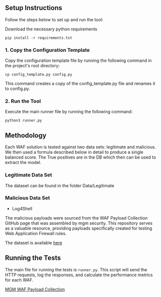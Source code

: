 
## Setup Instructions
Follow the steps below to set up and run the tool:

Download the necessary python requirements
```shell
pip install -r requirements.txt
```

### 1. Copy the Configuration Template
Copy the configuration template file by running the following command in the project's root directory:

```shell
cp config_template.py config.py
```
This command creates a copy of the config_template.py file and renames it to config.py.

### 2. Run the Tool
Execute the main runner file by running the following command:

   ```shell
   python3 runner.py 
   ```


## Methodology

Each WAF solution is tested against two data sets: legitimate and malicious. We then used a formula described below in detail to produce a single balanced score. The True positives are in the DB which then can be used to extract the model.

### Legitimate Data Set

The dataset can be found in the folder Data/Legitimate

### Malicious Data Set

- Log4Shell


The malicious payloads were sourced from the WAF Payload Collection GitHub page that was assembled by mgm security. This repository serves as a valuable resource, providing payloads specifically created for testing Web Application Firewall rules. 

The dataset is available [here](https://github.com/openappsec/mgm-web-attack-payloads)

## Running the Tests
The main file for running the tests is `runner.py`. This script will send the HTTP requests, log the responses, and calculate the performance metrics for each WAF.


[MGM WAF Payload Collection](https://github.com/mgm-sp/WAF-Payload-Collection)


